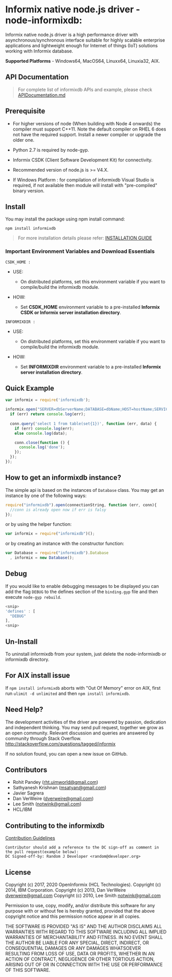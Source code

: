 # Informix native node.js driver - node-informixdb:
Informix native node.js driver is a high performance driver with asynchronous/synchronous interface suitable for highly scalable enterprise applications and lightweight enough for Internet of things (IoT) solutions working with Informix database.

**Supported Platforms** - Windows64, MacOS64, Linuxx64, Linuxia32, AIX.

## API Documentation

> For complete list of informixdb APIs and example, please check [APIDocumentation.md](https://github.com/OpenInformix/node-informixdb/blob/master/APIDocumentation.md)

## Prerequisite

- For higher versions of node (When building with Node 4 onwards) the compiler must support C++11. Note the default compiler on RHEL 6 does not have the required support. Install a newer compiler or upgrade the older one.

- Python 2.7 is required by node-gyp.

- Informix CSDK (Client Software Development Kit) for connectivity.

- Recommended version of node.js is >= V4.X.

- If Windows Platform : for compilation of informixdb Visual Studio is required, if not available then module will install with "pre-compiled" binary version. 

## Install

You may install the package using npm install command:

```
npm install informixdb
```

> For more installation details please refer:  [INSTALLATION GUIDE](https://github.com/OpenInformix/node-informixdb/blob/master/INSTALL.md)


### Important Environment Variables and Download Essentials 

`CSDK_HOME :`

- USE:
	- On distributed platforms, set this environment variable if you want to compile/build the informixdb module.

- HOW:
	- Set **CSDK_HOME** environment variable to a pre-installed **Informix CSDK or Informix server installation directory**.

`INFORMIXDIR :`

- USE:
	- On distributed platforms, set this environment variable if you want to compile/build the informixdb module.

- HOW:
	- Set **INFORMIXDIR** environment variable to a pre-installed **Informix server installation directory**.



## Quick Example

```javascript
var informix = require('informixdb');

informix.open("SERVER=dbServerName;DATABASE=dbName;HOST=hostName;SERVICE=port;UID=userID;PWD=password;", function (err,conn) {
  if (err) return console.log(err);
  
  conn.query('select 1 from table(set{1})', function (err, data) {
    if (err) console.log(err);
    else console.log(data);

    conn.close(function () {
      console.log('done');
    });
  });
});
```

## How to get an informixdb instance?

The simple api is based on the instances of `Database` class. You may get an 
instance by one of the following ways:

```javascript
require("informixdb").open(connectionString, function (err, conn){
  //conn is already open now if err is falsy
});
```

or by using the helper function:

```javascript
var informix = require("informixdb")();
``` 

or by creating an instance with the constructor function:

```javascript
var Database = require("informixdb").Database
  , informix = new Database();
```

## Debug

If you would like to enable debugging messages to be displayed you can add the 
flag `DEBUG` to the defines section of the `binding.gyp` file and then execute 
`node-gyp rebuild`.

```javascript
<snip>
'defines' : [
  "DEBUG"
],
<snip>
```

## Un-Install

To uninstall informixdb from your system, just delete the node-informixdb or informixdb directory.


## For AIX install issue

If `npm install informixdb` aborts with "Out Of Memory" error on AIX, first run `ulimit -d unlimited` and then `npm install informixdb`.


## Need Help?

The development activities of the driver are powered by passion, dedication and independent thinking. You may send pull request, together we grow as an open community. Relevant discussion and queries are answered by community through Stack Overflow. 
http://stackoverflow.com/questions/tagged/informix
   
If no solution found, you can open a new issue on GitHub.


## Contributors

* Rohit Pandey (rht.uimworld@gmail.com)
* Sathyanesh Krishnan (msatyan@gmail.com)
* Javier Sagrera
* Dan VerWeire (dverweire@gmail.com)
* Lee Smith (notwink@gmail.com)
* HCL/IBM

## Contributing to the informixdb

[Contribution Guidelines](https://github.com/OpenInformix/node-informixdb/blob/master/Contribution.md)

```
Contributor should add a reference to the DC sign-off as comment in the pull request(example below):
DC Signed-off-by: Random J Developer <random@developer.org>
```

## License

  Copyright (c) 2017, 2020 OpenInformix (HCL Technologies).
  Copyright (c) 2014, IBM Corporation.
  Copyright (c) 2013, Dan VerWeire <dverweire@gmail.com>
  Copyright (c) 2010, Lee Smith <notwink@gmail.com>

  Permission to use, copy, modify, and/or distribute this software for any
  purpose with or without fee is hereby granted, provided that the above
  copyright notice and this permission notice appear in all copies.

  THE SOFTWARE IS PROVIDED "AS IS" AND THE AUTHOR DISCLAIMS ALL WARRANTIES
  WITH REGARD TO THIS SOFTWARE INCLUDING ALL IMPLIED WARRANTIES OF
  MERCHANTABILITY AND FITNESS. IN NO EVENT SHALL THE AUTHOR BE LIABLE FOR
  ANY SPECIAL, DIRECT, INDIRECT, OR CONSEQUENTIAL DAMAGES OR ANY DAMAGES
  WHATSOEVER RESULTING FROM LOSS OF USE, DATA OR PROFITS, WHETHER IN AN
  ACTION OF CONTRACT, NEGLIGENCE OR OTHER TORTIOUS ACTION, ARISING OUT OF
  OR IN CONNECTION WITH THE USE OR PERFORMANCE OF THIS SOFTWARE.
